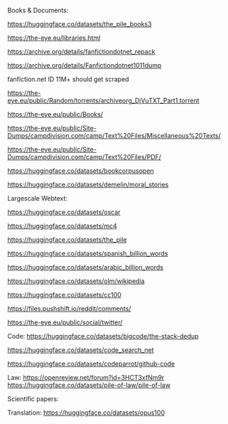 
Books & Documents:


https://huggingface.co/datasets/the_pile_books3

https://the-eye.eu/libraries.html

https://archive.org/details/fanfictiondotnet_repack

https://archive.org/details/Fanfictiondotnet1011dump

fanfiction.net ID 11M+ should get scraped

https://the-eye.eu/public/Random/torrents/archiveorg_DjVuTXT_Part1.torrent

https://the-eye.eu/public/Books/


https://the-eye.eu/public/Site-Dumps/campdivision.com/camp/Text%20Files/Miscellaneous%20Texts/

https://the-eye.eu/public/Site-Dumps/campdivision.com/camp/Text%20Files/PDF/

https://huggingface.co/datasets/bookcorpusopen

https://huggingface.co/datasets/demelin/moral_stories


Largescale Webtext:

https://huggingface.co/datasets/oscar

https://huggingface.co/datasets/mc4

https://huggingface.co/datasets/the_pile

https://huggingface.co/datasets/spanish_billion_words

https://huggingface.co/datasets/arabic_billion_words

https://huggingface.co/datasets/olm/wikipedia

https://huggingface.co/datasets/cc100

https://files.pushshift.io/reddit/comments/

https://the-eye.eu/public/social/twitter/



Code:
https://huggingface.co/datasets/bigcode/the-stack-dedup

https://huggingface.co/datasets/code_search_net

https://huggingface.co/datasets/codeparrot/github-code

Law:
https://openreview.net/forum?id=3HCT3xfNm9r
https://huggingface.co/datasets/pile-of-law/pile-of-law



Scientific papers:

Translation:
https://huggingface.co/datasets/opus100

